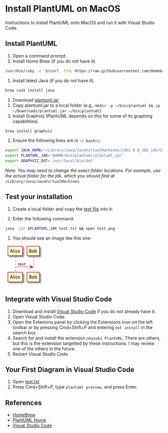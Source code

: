 # Install PlantUML on MacOS

Instructions to install PlantUML onto MacOS and run it with Visual Studio Code.

## Install PlantUML

1. Open a command prompt.
1. Install Home Brew (if you do not have it).

  ```sh
  /usr/bin/ruby -e "$(curl -fsSL https://raw.githubusercontent.com/Homebrew/install/master/install)"
  ```

1. Install latest Java (if you do not have it).

  ```sh
  brew cask install java
  ```
  
1. Download [plantuml.jar](//sourceforge.net/projects/plantuml/files/plantuml.jar/download)
1. Copy plantuml.jar to a local folder (e.g., `mkdir -p ~/bin/plantuml && cp ~/Downloads/plantuml.jar ~/bin/plantuml`)
1. Install Graphviz (PlantUML depends on this for some of its graphing capabilities).

  ```sh
  brew install graphviz
  ```
  
1. Ensure the following lines are in `~/.bashrc`:

  ```sh
  export JAVA_HOME='/Library/Java/JavaVirtualMachines/jdk1.8.0_102.jdk/Contents/Home'
  export PLANTUML_JAR='$HOME/bin/plantuml/plantuml.jar'
  export GRAPHVIZ_DOT='/usr/local/bin/dot'
  ```
  
  _Note: You may need to change the exact folder locations. For example, use the actual folder for the jdk, which you should
  find at `/Library/Java/JavaVirtualMachines`._
  
## Test your installation 

1. Create a local folder and copy the [test file](test.txt) into it:

1. Enter the following command:

  ```sh
  java -jar $PLANTUML_JAR test.txt && open test.png
  ```
  
1. You should see an image like this one:

  ![Image of test diagram](assets/test.png)

## Integrate with Visual Studio Code 

1. Download and install [Visual Studio Code](//code.visualstudio.com) if you do not already have it.
1. Open Visual Studio Code.
1. Open the Extenions panel by clicking the Extensions icon on the left toolbar or by pressing Cmd+Shift+P and entering `ext install` in the search box.
1. Search for and install the extension `okazuki PlantUML`. There are others, but this is the extension targetted by these instructions. I may review one of the others in the future.
1. Restart Visual Studio Code.

## Your First Diagram in Visual Studio Code

1. Open [test.txt](test.txt)
1. Press Cmd+Shift+P, type `plantuml preview`, and press Enter.

## References
 - [HomeBrew](//brew.sh)
 - [PlantUML Home](//plantuml.com/)
 - [Visual Studio Code](//code.visualstudio.com)
  
